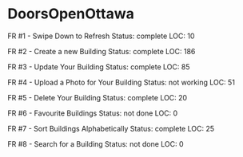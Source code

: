 # DoorsOpenOttawa

FR #1 - Swipe Down to Refresh
    Status: complete
    LOC: 10
    
FR #2 - Create a new Building
    Status: complete
    LOC: 186
    
FR #3 - Update Your Building
    Status: complete
    LOC: 85
    
FR #4 - Upload a Photo for Your Building
    Status: not working
    LOC: 51
    
FR #5 - Delete Your Building
    Status: complete
    LOC: 20
    
FR #6 - Favourite Buildings
    Status: not done
    LOC: 0

FR #7 - Sort Buildings Alphabetically
    Status: complete
    LOC: 25
    
FR #8 - Search for a Building
    Status: not done
    LOC: 0